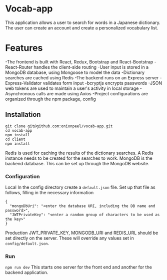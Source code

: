 # Vocab-app

This application allows a user to search for words in a Japanese dictionary.  The user can create an account and create a personalized vocabulary list.

# Features
-The frontend is built with React, Redux, Bootstrap and React-Bootstrap
-React-Router handles the client-side routing
-User input is stored in a MongoDB database, using Mongoose to model the data
-Dictionary searches are cached using Redis
-The backend runs on an Express server
-Express-Validator validates form input
-bcryptjs encrypts passwords
-JSON web tokens are used to maintain a user's activity in local storage
-Asynchronous calls are made using Axios
-Project configurations are organized through the npm package, config

## Installation
```
git clone git@github.com:onionpeel/vocab-app.git
cd vocab-app
npm install
cd client
npm install

```
Redis is used for caching the results of the dictionary searches. A Redis instance needs to be created for the searches to work.
MongoDB is the backend database.  This can be set up through the MongoDB website.

### Configuration
Local
In the config directory create a `default.json` file.  Set up that file as follows, filling in the necessary information

```
{
  "mongoDbUri": "<enter the database URI, including the DB name and password>",
  "JWTPrivateKey": "<enter a random group of characters to be used as the key>"
}
```
Production
JWT_PRIVATE_KEY, MONGODB_URI and REDIS_URL should be set directly on the server.  These will override any values set in `config/default.json`.

### Run
`npm run dev`
This starts one server for the front end and another for the backend application.
